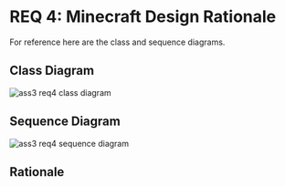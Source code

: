 # REQ 4: Minecraft Design Rationale

For reference here are the class and sequence diagrams.

## Class Diagram

![ass3 req4 class diagram]()

## Sequence Diagram

![ass3 req4 sequence diagram]()

## Rationale

